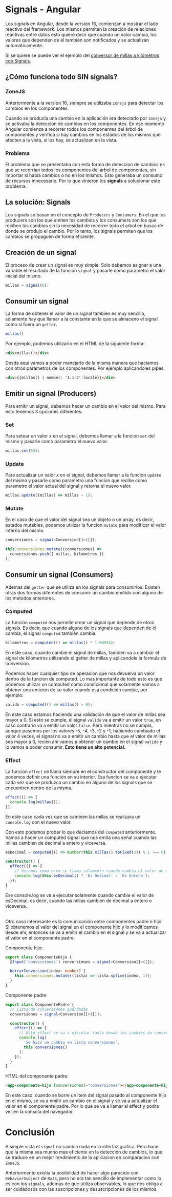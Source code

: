 # Signals - Angular

Los signals en Angular, desde la versión 16, comienzan a mostrar el lado reactivo del framework. Los mismos permiten la creación de relaciones reactivas entre datos esto quiere decir que cuando un valor cambia, los valores que dependen de él también son notificados y se actualizan automáticamente.

Si se quiere se puede ver el ejemplo del [conversor de millas a kilómetros con Signals](https://github.com/uqbar-project/eg-conversor-signals-angular).

## ¿Cómo funciona todo SIN signals?

### ZoneJS
Anteriormente a la version 16, siempre se utilizaba `zonejs` para detectar los cambios en los componentes.

Cuando se producía una cambio en la aplicación era detectado por `zonejs` y se activaba la deteccion de cambios en los componentes. En ese momento Angular comienza a recorrer todos los componentes del árbol de componentes y verifica si hay cambios en los estados de los mismos que afecten a la vista, si los hay, se actualizan en la vista.

### Problema
El problema que se presentaba con esta forma de deteccion de cambios es que se recorrian todos los componentes del árbol de componentes, sin importar si había cambios o no en los mismos. Esto generaba un consumo de recursos innecesario. Por lo que vinieron los **signals** a solucionar este problema.

## La solución: Signals

Los signals se basan en el concepto de `Producers` y `Consumers`. En el que los producers son los que emiten los cambios y los consumers son los que reciben los cambios sin la necesidad de recorrer todo el arbol en busca de donde se produjo el cambio. Por lo tanto, los signals permiten que los cambios se propaguen de forma eficiente.

## Creación de un signal

El proceso de crear un signal es muy simple. Solo debemos asignar a una variable el resultado de la función `signal` y pasarle como parametro el valor inicial del mismo.

``` typescript
millas = signal(0);
```

## Consumir un signal

La forma de obtener el valor de un signal tambien es muy sencilla, solamente hay que llamar a la constante en la que se almaceno el signal como si fuera un `getter`.

``` typescript
millas()
```

Por ejemplo, podemos utilizarlo en el HTML de la siguiente forma:

``` html
<div>millas()</div>
```

Desde aqui vamos a poder manejarlo de la misma manera que haciamos con otros parametros de los componentes. Por ejemplo aplicandoles pipes.

``` html
<div>{{millas() | number: '1.1-2':locale}}</div>
```

## Emitir un signal (Producers)

Para emitir un signal, debemos hacer un cambio en el valor del mismo. Para esto tenemos 3 opciones diferentes:

### Set

Para setear un valor _x_ en el signal, debemos llamar a la funcion `set` del mismo y pasarle como parametro el nuevo valor.

``` typescript
millas.set(53);
```

### Update

Para actualizar un valor _x_ en el signal, debemos llamar a la funcion `update` del mismo y pasarle como parametro una funcion que recibe como parametro el valor actual del signal y retorna el nuevo valor.

``` typescript
millas.update((millas) => millas + 1);
```

### Mutate

En el caso de que el valor del signal sea un objeto o un array, es decir, estados mutables, podemos utilizar la funcion `mutate` para modificar el valor interno del mismo.

``` typescript
conversiones = signal<Conversion[]>([]);

this.conversiones.mutate((conversiones) =>
  conversiones.push({ millas, kilometros })
);
```

## Consumir un signal (Consumers)

Ademas del `getter` que se utiliza en los signals para consumirlos. Existen otras dos formas diferentes de consumir un cambio emitido con alguno de los metodos anteriores.

### Computed

La funcion `computed` nos permite crear un signal que depende de otros signals. Es decir, que cuando alguno de los signals que dependen de él cambia, el signal `computed` también cambia.

``` typescript
kilometros = computed(() => millas() * 1.60934);
```

En este caso, cuando cambie el signal de millas, tambien va a cambiar el signal de kilometros utilizando el getter de millas y aplicandole la formula de conversion.

Podemos hacer cualquier tipo de operacion que nos devuelva un valor dentro de la funcion de computed. Lo mas importante de todo esto es que podemos utilizar un computed como condicional que solamente vamos a obtener una emición de su valor cuando esa condición cambie, por ejemplo:

``` typescript
valido = computed(() => millas() > 0);
```

En este caso estamos haciendo una validación de que el valor de millas sea mayor a 0. Si esto se cumple, el signal `valido` va a emitir un valor `true`, en caso contrario va a emitir un valor `false`. Pero mientras no se cumpla, aunque pasemos por los valores -5, -4, -3, -2 y -1, habiendo cambiado el valor 4 veces, el signal no va a emitir un cambio hasta que el valor de millas sea mayor a 0, recien ahi vamos a obtener un cambio en el signal `valido` y lo vamos a poder consumir. **Esto tiene un alto potencial.**

### Effect

La funcion `effect` se llama siempre en el constructor del componente y le podemos definir una función en su interior. Esa funcion se va a ejecutar cada vez que se produzca un cambio en alguno de los signals que se encuentren dentro de la misma.

``` typescript
effect(() => {
  console.log(millas());
});
```

En este caso cada vez que se cambien las millas se realizara un `console.log` con el nuevo valor.

Con esto podemos probar lo que decíamos del `computed` anteriormente. Vamos a hacer un computed signal que nos emita una señal cuando las millas cambien de decimal a entero y viceversa.

``` typescript
esDecimal = computed(() => Number(this.millas().toFixed(2)) % 1 !== 0);

constructor() {
  effect(() => {
    // Veremos como esto se llama solamente cuando cambia el valor de esDecimal
    console.log(this.esDecimal() ? 'Es Decimal' : 'Es Entero');
  });
}
```

Ese console.log se va a ejecutar solamente cuando cambie el valor de esDecimal, es decir, cuando las millas cambien de decimal a entero o viceversa.

<br>
Otro caso interesante es la comunicación entre componentes padre e hijo. Si obtenemos el valor del signal en el componente hijo y lo modificamos desde ahi, entonces se va a emitir el cambio en el signal y se va a actualizar el valor en el componente padre.

Componente hijo:
``` typescript
export class ComponenteHijo {
  @Input('conversiones') conversiones = signal<Conversion[]>([]);

  borrarConversion(index: number) {
    this.conversiones.mutate((lista) => lista.splice(index, 1));
  }
}
```

Componente padre:
``` typescript
export class ComponentePadre {
  // Lista de conversiones guardadas
  conversiones = signal<Conversion[]>([]);

  constructor() {
    effect(() => {
      // Este effect se va a ejecutar tanto desde los cambios de conversiones en este componente como en el componente hijo
      console.log(
        'Se hizo un cambio en lista conversiones',
        this.conversiones()
      );
    });
  }
}
```

HTML del componente padre:
``` html
<app-componente-hijo [conversiones]="conversiones"></app-componente-hijo>
```

En este caso, cuando se borre un item del signal pasado al componente hijo en el mismo, se va a emitir un cambio en el signal y se va a actualizar el valor en el componente padre. Por lo que se va a llamar al effect y podra ver en la consola del navegador. 


# Conclusión

A simple vista el `signal` no cambia nada en la interfaz grafica. Pero hace que la misma sea mucho mas eficiente en la deteccion de cambios, lo que se traduce en un mejor rendimiento de la aplicacion en comparacion con `ZoneJS`.

Anteriormente existía la posibilidad de hacer algo parecido con `BehaviorSubject` de `RxJS`, pero no era tan sencillo de implementar como lo es con los `signals`, ademas de que utiliza observables, lo que nos obliga a ser cuidadosos con las suscripciones y desuscripciones de los mismos.

